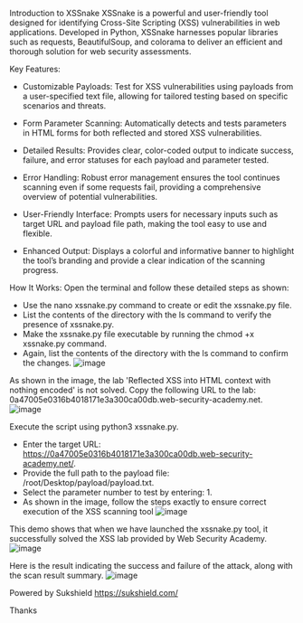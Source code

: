 Introduction to XSSnake
XSSnake is a powerful and user-friendly tool designed for identifying Cross-Site Scripting (XSS) vulnerabilities in web applications. Developed in Python, XSSnake harnesses popular libraries such as requests, BeautifulSoup, and colorama to deliver an efficient and thorough solution for web security assessments.

Key Features:
- Customizable Payloads: Test for XSS vulnerabilities using payloads from a user-specified text file, allowing for tailored testing based on specific scenarios and threats.

- Form Parameter Scanning: Automatically detects and tests parameters in HTML forms for both reflected and stored XSS vulnerabilities.

- Detailed Results: Provides clear, color-coded output to indicate success, failure, and error statuses for each payload and parameter tested.

- Error Handling: Robust error management ensures the tool continues scanning even if some requests fail, providing a comprehensive overview of potential vulnerabilities.

- User-Friendly Interface: Prompts users for necessary inputs such as target URL and payload file path, making the tool easy to use and flexible.

- Enhanced Output: Displays a colorful and informative banner to highlight the tool’s branding and provide a clear indication of the scanning progress.

How It Works:
Open the terminal and follow these detailed steps as shown:
- Use the nano xssnake.py command to create or edit the xssnake.py file.
- List the contents of the directory with the ls command to verify the presence of xssnake.py.
- Make the xssnake.py file executable by running the chmod +x xssnake.py command.
- Again, list the contents of the directory with the ls command to confirm the changes.
![image](https://github.com/user-attachments/assets/57c59904-8de1-4767-bf39-c8d8b9cd9ace)

As shown in the image, the lab 'Reflected XSS into HTML context with nothing encoded' is not solved. Copy the following URL to the lab: 0a47005e0316b4018171e3a300ca00db.web-security-academy.net.
![image](https://github.com/user-attachments/assets/573505d2-09af-4edb-abb3-7d48c4f0b586)

Execute the script using python3 xssnake.py.
- Enter the target URL: https://0a47005e0316b4018171e3a300ca00db.web-security-academy.net/.
- Provide the full path to the payload file: /root/Desktop/payload/payload.txt.
- Select the parameter number to test by entering: 1.
- As shown in the image, follow the steps exactly to ensure correct execution of the XSS scanning tool
![image](https://github.com/user-attachments/assets/6637f337-7a3c-4084-8b3e-9e07819984b9)

This demo shows that when we have launched the xssnake.py tool, it successfully solved the XSS lab provided by Web Security Academy.
![image](https://github.com/user-attachments/assets/c3d1131d-6401-4d40-a800-926061837db8)

Here is the result indicating the success and failure of the attack, along with the scan result summary.
![image](https://github.com/user-attachments/assets/084af37d-d2b5-48b6-a63d-b85ea458049c)

Powered by Sukshield
https://sukshield.com/

Thanks
